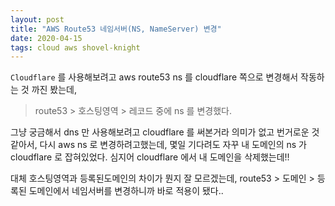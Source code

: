 ```yaml
---
layout: post
title: "AWS Route53 네임서버(NS, NameServer) 변경"
date: 2020-04-15
tags: cloud aws shovel-knight
---
```


`Cloudflare` 를 사용해보려고 aws route53 ns 를 cloudflare 쪽으로 변경해서 작동하는 것 까진 봤는데,
> route53 > 호스팅영역 > 레코드 중에 ns 를 변경했다.

그냥 궁금해서 dns 만 사용해보려고 cloudflare 를 써본거라 의미가 없고 번거로운 것 같아서, 다시 aws ns 로 변경하려고했는데, 몇일 기다려도 자꾸 내 도메인의 ns 가 cloudflare 로 잡혀있었다. 심지어 cloudflare 에서 내 도메인을 삭제했는데!!

대체 호스팅영역과 등록된도메인의 차이가 뭔지 잘 모르겠는데, route53 > 도메인 > 등록된 도메인에서 네임서버를 변경하니까 바로 적용이 됐다..
